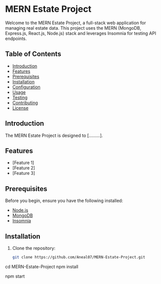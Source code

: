 # MERN Estate Project



Welcome to the MERN Estate Project, a full-stack web application for managing real estate data. This project uses the MERN (MongoDB, Express.js, React.js, Node.js) stack and leverages Insomnia for testing API endpoints.

## Table of Contents

- [Introduction](#introduction)
- [Features](#features)
- [Prerequisites](#prerequisites)
- [Installation](#installation)
- [Configuration](#configuration)
- [Usage](#usage)
- [Testing](#testing)
- [Contributing](#contributing)
- [License](#license)

## Introduction

The MERN Estate Project is designed to [.........].

## Features

- [Feature 1]
- [Feature 2]
- [Feature 3]

## Prerequisites

Before you begin, ensure you have the following installed:

- [Node.js](https://nodejs.org/)
- [MongoDB](https://www.mongodb.com/)
- [Insomnia](https://insomnia.rest/)

## Installation

1. Clone the repository:

   ```bash
   git clone https://github.com/Aneal07/MERN-Estate-Project.git

   
cd MERN-Estate-Project
npm install

npm start






